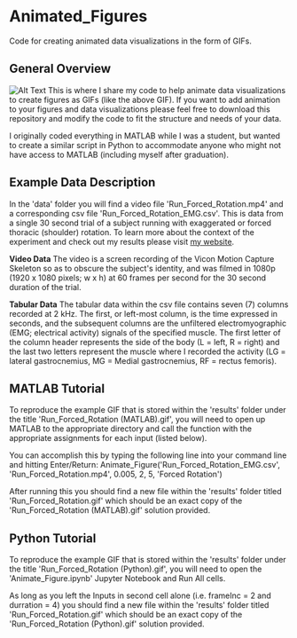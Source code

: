 # Animated_Figures
Code for creating animated data visualizations in the form of GIFs.

## General Overview
![Alt Text](https://alexduman.weebly.com/uploads/1/1/0/6/110678391/run-forced-rotation_orig.gif)
This is where I share my code to help animate data visualizations to create figures as GIFs (like the above GIF). If you want to add animation to your figures and data visualizations please feel free to download this repository and modify the code to fit the structure and needs of your data.

I originally coded everything in MATLAB while I was a student, but wanted to create a similar script in Python to accommodate anyone who might not have access to MATLAB (including myself after graduation).

## Example Data Description
In the 'data' folder you will find a video file 'Run_Forced_Rotation.mp4' and a corresponding csv file 'Run_Forced_Rotation_EMG.csv'. This is data from a single 30 second trial of a subject running with exaggerated or forced thoracic (shoulder) rotation. To learn more about the context of the experiment and check out my results please visit [my website](https://alexduman.weebly.com/shoulder_rotation.html).

**Video Data**
The video is a screen recording of the Vicon Motion Capture Skeleton so as to obscure the subject's identity, and was filmed in 1080p (1920 x 1080 pixels; w x h) at 60 frames per second for the 30 second duration of the trial. 

**Tabular Data**
The tabular data within the csv file contains seven (7) columns recorded at 2 kHz. The first, or left-most column, is the time expressed in seconds, and the subsequent columns are the unfiltered electromyographic (EMG; electrical activity) signals of the specified muscle. The first letter of the column header represents the side of the body (L = left, R = right) and the last two letters represent the muscle where I recorded the activity (LG = lateral gastrocnemius, MG = Medial gastrocnemius, RF = rectus femoris).

## MATLAB Tutorial
To reproduce the example GIF that is stored within the 'results' folder under the title 'Run_Forced_Rotation (MATLAB).gif', you will need to open up MATLAB to the appropriate directory and call the function with the appropriate assignments for each input (listed below).

You can accomplish this by typing the following line into your command line and hitting Enter/Return:
Animate_Figure('Run_Forced_Rotation_EMG.csv', 'Run_Forced_Rotation.mp4', 0.005, 2, 5, 'Forced Rotation')

After running this you should find a new file within the 'results' folder titled 'Run_Forced_Rotation.gif' which should be an exact copy of the 'Run_Forced_Rotation (MATLAB).gif' solution provided.


## Python Tutorial
To reproduce the example GIF that is stored within the 'results' folder under the title 'Run_Forced_Rotation (Python).gif', you will need to open the 'Animate_Figure.ipynb' Jupyter Notebook and Run All cells. 

As long as you left the Inputs in second cell alone (i.e. frameInc = 2 and durration = 4) you should find a new file within the 'results' folder titled 'Run_Forced_Rotation.gif' which should be an exact copy of the 'Run_Forced_Rotation (Python).gif' solution provided.
